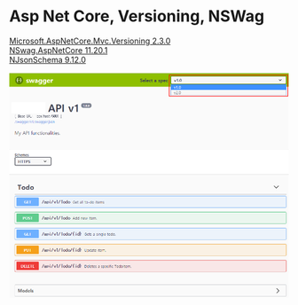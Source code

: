 ﻿# Asp Net Core, Versioning, NSWag

[Microsoft.AspNetCore.Mvc.Versioning 2.3.0](https://www.nuget.org/packages/microsoft.aspnetcore.mvc.versioning/)  
[NSwag.AspNetCore 11.20.1](https://www.nuget.org/packages/NSwag.AspNetCore/)  
[NJsonSchema 9.12.0](https://www.nuget.org/packages/NJsonSchema/)

  
![Image of swagger](webapi_swagger_versioning.png)


